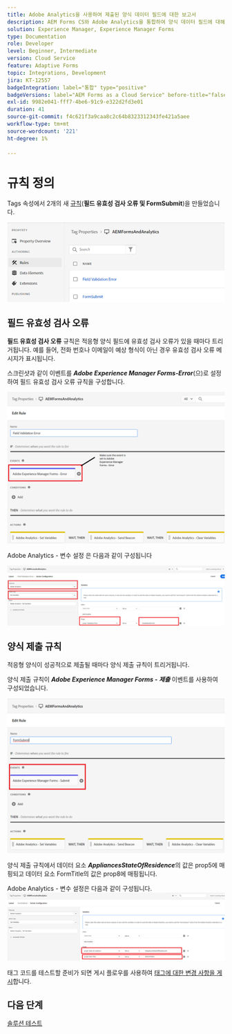 ```yaml
---
title: Adobe Analytics을 사용하여 제출된 양식 데이터 필드에 대한 보고서
description: AEM Forms CS와 Adobe Analytics을 통합하여 양식 데이터 필드에 대해 보고합니다
solution: Experience Manager, Experience Manager Forms
type: Documentation
role: Developer
level: Beginner, Intermediate
version: Cloud Service
feature: Adaptive Forms
topic: Integrations, Development
jira: KT-12557
badgeIntegration: label="통합" type="positive"
badgeVersions: label="AEM Forms as a Cloud Service" before-title="false"
exl-id: 9982e041-fff7-4be6-91c9-e322d2fd3e01
duration: 41
source-git-commit: f4c621f3a9caa8c2c64b8323312343fe421a5aee
workflow-type: tm+mt
source-wordcount: '221'
ht-degree: 1%

---
```


# 규칙 정의

Tags 속성에서 2개의 새 [규칙](https://experienceleague.adobe.com/docs/platform-learn/implement-in-websites/configure-tags/add-data-elements-rules.html)(**필드 유효성 검사 오류 및 FormSubmit**)을 만들었습니다.

![적응형 양식](assets/rules.png)


## 필드 유효성 검사 오류

**필드 유효성 검사 오류** 규칙은 적응형 양식 필드에 유효성 검사 오류가 있을 때마다 트리거됩니다. 예를 들어, 전화 번호나 이메일이 예상 형식이 아닌 경우 유효성 검사 오류 메시지가 표시됩니다.

스크린샷과 같이 이벤트를 _**Adobe Experience Manager Forms-Error**_(으)로 설정하여 필드 유효성 검사 오류 규칙을 구성합니다.



![지원자-주-거주](assets/field_validation_error_rule.png)

Adobe Analytics - 변수 설정 은 다음과 같이 구성됩니다

![작업 설정](assets/field_validation_action_rule.png)

## 양식 제출 규칙

적응형 양식이 성공적으로 제출될 때마다 양식 제출 규칙이 트리거됩니다.

양식 제출 규칙이 _**Adobe Experience Manager Forms - 제출**_ 이벤트를 사용하여 구성되었습니다.

![form-submit-rule](assets/form-submit-rule.png)

양식 제출 규칙에서 데이터 요소 _**AppliancesStateOfResidence**_&#x200B;의 값은 prop5에 매핑되고 데이터 요소 FormTitle의 값은 prop8에 매핑됩니다.

Adobe Analytics - 변수 설정은 다음과 같이 구성됩니다.
![form-submit-rule-set-variables](assets/form-submit-set-variable.png)

태그 코드를 테스트할 준비가 되면 게시 플로우를 사용하여 [태그에 대한 변경 사항을 게시](https://experienceleague.adobe.com/docs/experience-platform/tags/publish/publishing-flow.html)합니다.

## 다음 단계

[솔루션 테스트](./test.md)